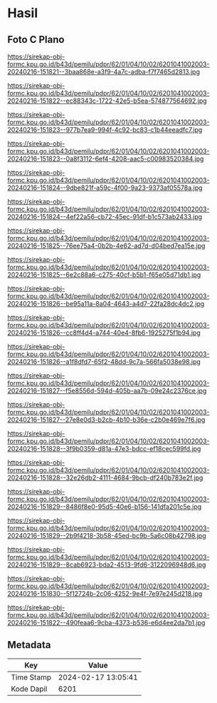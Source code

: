 # Hasil

## Foto C Plano

https://sirekap-obj-formc.kpu.go.id/b43d/pemilu/pdpr/62/01/04/10/02/6201041002003-20240216-151821--3baa868e-a3f9-4a7c-adba-f7f7465d2813.jpg

https://sirekap-obj-formc.kpu.go.id/b43d/pemilu/pdpr/62/01/04/10/02/6201041002003-20240216-151822--ec88343c-1722-42e5-b5ea-574877564692.jpg

https://sirekap-obj-formc.kpu.go.id/b43d/pemilu/pdpr/62/01/04/10/02/6201041002003-20240216-151823--977b7ea9-994f-4c92-bc83-c1b44eeadfc7.jpg

https://sirekap-obj-formc.kpu.go.id/b43d/pemilu/pdpr/62/01/04/10/02/6201041002003-20240216-151823--0a8f3112-6ef4-4208-aac5-c00983520384.jpg

https://sirekap-obj-formc.kpu.go.id/b43d/pemilu/pdpr/62/01/04/10/02/6201041002003-20240216-151824--9dbe821f-a59c-4f00-9a23-9373af05578a.jpg

https://sirekap-obj-formc.kpu.go.id/b43d/pemilu/pdpr/62/01/04/10/02/6201041002003-20240216-151824--4ef22a56-cb72-45ec-91df-b1c573ab2433.jpg

https://sirekap-obj-formc.kpu.go.id/b43d/pemilu/pdpr/62/01/04/10/02/6201041002003-20240216-151825--76ee75a4-0b2b-4e62-ad7d-d04bed7ea15e.jpg

https://sirekap-obj-formc.kpu.go.id/b43d/pemilu/pdpr/62/01/04/10/02/6201041002003-20240216-151825--6e2c88a6-c275-40cf-b5b1-f65e05d71db1.jpg

https://sirekap-obj-formc.kpu.go.id/b43d/pemilu/pdpr/62/01/04/10/02/6201041002003-20240216-151826--be95a11a-8a04-4643-a4d7-22fa28dc4dc2.jpg

https://sirekap-obj-formc.kpu.go.id/b43d/pemilu/pdpr/62/01/04/10/02/6201041002003-20240216-151826--cc8ff4d4-a744-40e4-8fb6-1925275f1b94.jpg

https://sirekap-obj-formc.kpu.go.id/b43d/pemilu/pdpr/62/01/04/10/02/6201041002003-20240216-151826--a1f8dfd7-65f2-48dd-9c7a-566fa5038e98.jpg

https://sirekap-obj-formc.kpu.go.id/b43d/pemilu/pdpr/62/01/04/10/02/6201041002003-20240216-151827--f5e8556d-594d-405b-aa7b-09e24c2376ce.jpg

https://sirekap-obj-formc.kpu.go.id/b43d/pemilu/pdpr/62/01/04/10/02/6201041002003-20240216-151827--27e8e0d3-b2cb-4b10-b36e-c2b0e469e7f6.jpg

https://sirekap-obj-formc.kpu.go.id/b43d/pemilu/pdpr/62/01/04/10/02/6201041002003-20240216-151828--3f9b0359-d81a-47e3-bdcc-ef18cec599fd.jpg

https://sirekap-obj-formc.kpu.go.id/b43d/pemilu/pdpr/62/01/04/10/02/6201041002003-20240216-151828--32e26db2-4111-4684-9bcb-df240b783e2f.jpg

https://sirekap-obj-formc.kpu.go.id/b43d/pemilu/pdpr/62/01/04/10/02/6201041002003-20240216-151829--8486f8e0-95d5-40e6-b156-141dfa201c5e.jpg

https://sirekap-obj-formc.kpu.go.id/b43d/pemilu/pdpr/62/01/04/10/02/6201041002003-20240216-151829--2b9f4218-3b58-45ed-bc9b-5a6c08b42798.jpg

https://sirekap-obj-formc.kpu.go.id/b43d/pemilu/pdpr/62/01/04/10/02/6201041002003-20240216-151829--8cab6923-bda2-4513-9fd6-3122096948d6.jpg

https://sirekap-obj-formc.kpu.go.id/b43d/pemilu/pdpr/62/01/04/10/02/6201041002003-20240216-151830--5f12724b-2c06-4252-9e4f-7e97e245d218.jpg

https://sirekap-obj-formc.kpu.go.id/b43d/pemilu/pdpr/62/01/04/10/02/6201041002003-20240216-151822--490feaa6-9cba-4373-b536-e6d4ee2da7b1.jpg


## Metadata

| Key        | Value               |
| ---------- | ------------------- |
| Time Stamp | 2024-02-17 13:05:41 |
| Kode Dapil | 6201                |



